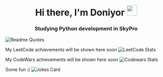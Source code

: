 <h1 align="center">Hi there, I'm Doniyor 
<img src="https://github.com/blackcater/blackcater/raw/main/images/Hi.gif" height="32"/></h1>
<h3 align="center">Studying Python development in SkyPro</h3>

![Readme Quotes](https://quotes-github-readme.vercel.app/api?type=horizontal&theme=dark)

My LeetCode achievements will be shown here soon
![LeetCode Stats](#)

My CodeWars achievements will be shown here soon
![Codewars Stats](#)

Some fun :)
![Jokes Card](https://readme-jokes.vercel.app/api)

<!--
**DoniyoRich/DoniyoRich** is a ✨ _special_ ✨ repository because its `README.md` (this file) appears on your GitHub profile.

Here are some ideas to get you started:

- 🔭 I’m currently working on ...
- 🌱 I’m currently learning ...
- 👯 I’m looking to collaborate on ...
- 🤔 I’m looking for help with ...
- 💬 Ask me about ...
- 📫 How to reach me: ...
- 😄 Pronouns: ...
- ⚡ Fun fact: ...
-->
